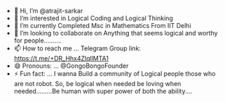 - 👋 Hi, I’m @atrajit-sarkar
- 👀 I’m interested in Logical Coding and Logical Thinking
- 🌱 I’m currently Completed Msc in Mathematics From IIT Delhi
- 💞️ I’m looking to collaborate on Anything that seems logical and worthy for people..........
- 📫 How to reach me ... Telegram Group link: https://t.me/+DR_Hhx4ZlqllMTA1
- 😄 Pronouns: ... @GongoBongoFounder
- ⚡ Fun fact: ... I wanna Build a community of Logical people those who are not robot. So, be logical when needed be loving when needed.........Be human with super power of both the ability....

<!---
atrajit-sarkar/atrajit-sarkar is a ✨ special ✨ repository because its `README.md` (this file) appears on your GitHub profile.
You can click the Preview link to take a look at your changes.
--->

